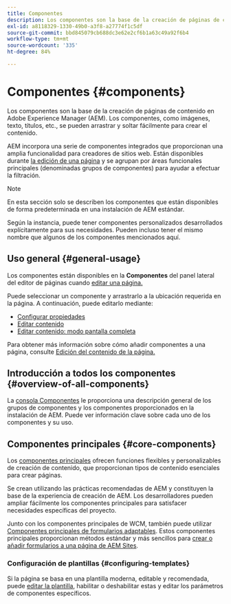 ```yaml
---
title: Componentes
description: Los componentes son la base de la creación de páginas de contenido en AEM.
exl-id: a8118329-1330-49b0-a3f8-a27774f1c5df
source-git-commit: bbd845079cb688dc3e62e2cf6b1a63c49a92f6b4
workflow-type: tm+mt
source-wordcount: '335'
ht-degree: 84%

---
```


# Componentes {#components}

Los componentes son la base de la creación de páginas de contenido en Adobe Experience Manager (AEM). Los componentes, como imágenes, texto, títulos, etc., se pueden arrastrar y soltar fácilmente para crear el contenido.

AEM incorpora una serie de componentes integrados que proporcionan una amplia funcionalidad para creadores de sitios web. Están disponibles durante [la edición de una página](/help/sites-cloud/authoring/page-editor/edit-content.md) y se agrupan por áreas funcionales principales (denominadas grupos de componentes) para ayudar a efectuar la filtración.

>[!NOTE]
>
>En esta sección solo se describen los componentes que están disponibles de forma predeterminada en una instalación de AEM estándar.
>
>Según la instancia, puede tener componentes personalizados desarrollados explícitamente para sus necesidades. Pueden incluso tener el mismo nombre que algunos de los componentes mencionados aquí.

## Uso general   {#general-usage}

Los componentes están disponibles en la **Componentes** del panel lateral del editor de páginas cuando [editar una página.](/help/sites-cloud/authoring/page-editor/edit-content.md)

Puede seleccionar un componente y arrastrarlo a la ubicación requerida en la página. A continuación, puede editarlo mediante:

* [Configurar propiedades](/help/sites-cloud/authoring/sites-console/page-properties.md)
* [Editar contenido](/help/sites-cloud/authoring/page-editor/edit-content.md)
* [Editar contenido: modo pantalla completa](/help/sites-cloud/authoring/page-editor/edit-content.md#edit-content-full-screen-mode)

Para obtener más información sobre cómo añadir componentes a una página, consulte [Edición del contenido de la página.](/help/sites-cloud/authoring/page-editor/edit-content.md)

## Introducción a todos los componentes {#overview-of-all-components}

La [consola Componentes](/help/sites-cloud/authoring/components-console.md) le proporciona una descripción general de los grupos de componentes y los componentes proporcionados en la instalación de AEM. Puede ver información clave sobre cada uno de los componentes y su uso.

## Componentes principales  {#core-components}

Los [componentes principales](https://experienceleague.adobe.com/docs/experience-manager-core-components/using/introduction.html?lang=es) ofrecen funciones flexibles y personalizables de creación de contenido, que proporcionan tipos de contenido esenciales para crear páginas.

Se crean utilizando las prácticas recomendadas de AEM y constituyen la base de la experiencia de creación de AEM. Los desarrolladores pueden ampliar fácilmente los componentes principales para satisfacer necesidades específicas del proyecto.

Junto con los componentes principales de WCM, también puede utilizar [Componentes principales de formularios adaptables](https://experienceleague.adobe.com/docs/experience-manager-core-components/using/adaptive-forms/introduction.html?lang=es#features). Estos componentes principales proporcionan métodos estándar y más sencillos para [crear o añadir formularios a una página de AEM Sites](/help/forms/create-or-add-an-adaptive-form-to-aem-sites-page.md).

### Configuración de plantillas {#configuring-templates}

Si la página se basa en una plantilla moderna, editable y recomendada, puede [editar la plantilla](/help/sites-cloud/authoring/sites-console/templates.md), habilitar o deshabilitar estas y editar los parámetros de componentes específicos.
